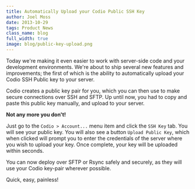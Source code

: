 ```yaml
---
title: Automatically Upload your Codio Public SSH Key
author: Joel Moss
date: 2013-10-29
tags: Product News
class_name: blog
full_width: true
image: blog/public-key-upload.png
---
```


Today we're making it even easier to work with server-side code and your development environments. We're about to ship several new features and improvements; the first of which is the ability to automatically upload your Codio SSH Public key to your server.

Codio creates a public key pair for you, which you can then use to make secure connections over SSH and SFTP. Up until now, you had to copy and paste this public key manually, and upload to your server.

**Not any more you don't!**

Just go to the `Codio > Account...` menu item and click the `SSH Key` tab. You will see your public key. You will also see a button `Upload Public Key`, which when clicked will prompt you to enter the credentials of the server where you wish to upload your key. Once complete, your key will be uploaded within seconds.

You can now deploy over SFTP or Rsync safely and securely, as they will use your Codio key-pair wherever possible.

Quick, easy, painless!